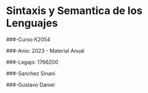 # Sintaxis y Semantica de los Lenguajes

###-Curso K2054

###-Anio: 2023 - Material Anual

###-Legajo: 1766200

###-Sanchez Sinani

###-Gustavo Daniel
